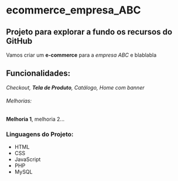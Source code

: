 # ecommerce_empresa_ABC
## Projeto para explorar a fundo os recursos do GitHub ###

Vamos criar um **e-commerce** para a *empresa ABC* e blablabla

## Funcionalidades:

_Checkout, **Tela de Produto**, Catálogo, Home com banner_

###### Melhorias:

__Melhoria 1__, melhoria 2...

### Linguagens do Projeto:

* HTML
* CSS
* JavaScript
* PHP
* MySQL